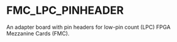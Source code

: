 # FMC_LPC_PINHEADER
An adapter board with pin headers for low-pin count (LPC) FPGA Mezzanine Cards (FMC).
